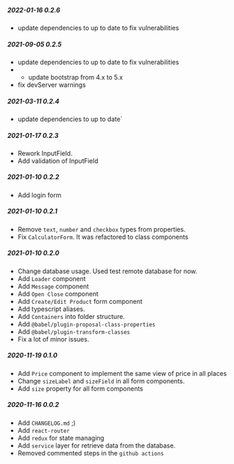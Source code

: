 ##### 2022-01-16 0.2.6
* update dependencies to up to date to fix vulnerabilities

##### 2021-09-05 0.2.5
* update dependencies to up to date to fix vulnerabilities
* * update bootstrap from 4.x to 5.x
* fix devServer warnings

##### 2021-03-11 0.2.4
* update dependencies to up to date`

##### 2021-01-17 0.2.3
* Rework InputField.
* Add validation of InputField

##### 2021-01-10 0.2.2
* Add login form

##### 2021-01-10 0.2.1
* Remove `text`, `number` and `checkbox` types from properties.
* Fix `CalculatorForm`. It was refactored to class components

##### 2021-01-10 0.2.0
* Change database usage. Used test remote database for now.
* Add `Loader` component
* Add `Message` component
* Add `Open Close` component
* Add `Create/Edit Product` form component
* Add typescript aliases.
* Add `Containers` into folder structure.
* Add `@babel/plugin-proposal-class-properties`
* Add `@babel/plugin-transform-classes`
* Fix a lot of minor issues.

##### 2020-11-19 0.1.0
* Add `Price` component to implement the same view of price in all places
* Change `sizeLabel` and `sizeField` in all form components.
* Add `size` property for all form components

##### 2020-11-16 0.0.2
* Add `CHANGELOG.md` ;)
* Add `react-router`
* Add `redux` for state managing
* Add `service` layer for retrieve data from the database. 
* Removed commented steps in the `github actions`